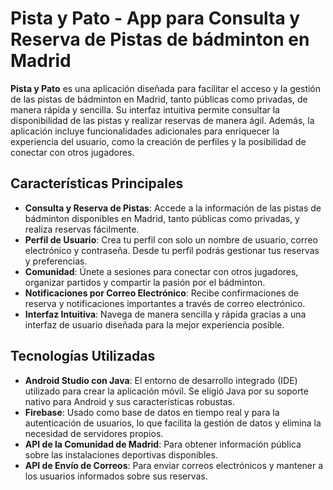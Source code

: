 # Pista y Pato - App para Consulta y Reserva de Pistas de bádminton en Madrid

**Pista y Pato** es una aplicación diseñada para facilitar el acceso y la gestión de las pistas de bádminton en Madrid, tanto públicas como privadas, de manera rápida y sencilla. Su interfaz intuitiva permite consultar la disponibilidad de las pistas y realizar reservas de manera ágil. Además, la aplicación incluye funcionalidades adicionales para enriquecer la experiencia del usuario, como la creación de perfiles y la posibilidad de conectar con otros jugadores.

## Características Principales

- **Consulta y Reserva de Pistas**: Accede a la información de las pistas de bádminton disponibles en Madrid, tanto públicas como privadas, y realiza reservas fácilmente.
- **Perfil de Usuario**: Crea tu perfil con solo un nombre de usuario, correo electrónico y contraseña. Desde tu perfil podrás gestionar tus reservas y preferencias.
- **Comunidad**: Únete a sesiones para conectar con otros jugadores, organizar partidos y compartir la pasión por el bádminton.
- **Notificaciones por Correo Electrónico**: Recibe confirmaciones de reserva y notificaciones importantes a través de correo electrónico.
- **Interfaz Intuitiva**: Navega de manera sencilla y rápida gracias a una interfaz de usuario diseñada para la mejor experiencia posible.

## Tecnologías Utilizadas

- **Android Studio con Java**: El entorno de desarrollo integrado (IDE) utilizado para crear la aplicación móvil. Se eligió Java por su soporte nativo para Android y sus características robustas.
- **Firebase**: Usado como base de datos en tiempo real y para la autenticación de usuarios, lo que facilita la gestión de datos y elimina la necesidad de servidores propios.
- **API de la Comunidad de Madrid**: Para obtener información pública sobre las instalaciones deportivas disponibles.
- **API de Envío de Correos**: Para enviar correos electrónicos y mantener a los usuarios informados sobre sus reservas.


